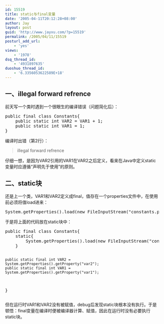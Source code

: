 ```yaml
---
id: 15519
title: static与final变量
date: '2005-04-11T20:12:28+08:00'
author: Jay
layout: post
guid: 'http://www.jayxu.com/?p=15519'
permalink: /2005/04/11/15519
posturl_add_url:
    - 'yes'
views:
    - '1978'
dsq_thread_id:
    - '4931897635'
duoshuo_thread_id:
    - '6.3356053622589E+18'
---
```


<h2>一、illegal forward refrence</h2>
前天写一个类时遇到一个很眼生的编译错误（问题简化后）：
<pre class="lang:java decode:1 " >
public final class Constants{
    public static int VAR2 = VAR1 + 1;
    public static int VAR1 = 1;
}</pre>
编译时出错（第2行）：
<blockquote>illegal forward refrence</blockquote>
仔细一想，是因为VAR2引用的VAR1在VAR2之后定义，看来在Java中定义static变量时应遵循“声明先于使用”的原则。
<h2>二、static块</h2>
还是上一个类，VAR1和VAR2定义成final，值存在一个properties文件中，在使用前必须将值load进来：
<pre class="lang:java decode:1 " >
System.getProperties().load(new FileInputStream("constants.properties"));</pre>
于是将上面的代码放在static块中：
<pre class="lang:java decode:1 " >public final class Constants{
    static{
        System.getProperties().load(new FileInputStream("constants.properties"));
    }

    public static final int VAR2 = System.getProperties().getProperty("var2");
    public static final int VAR1 = System.getProperties().getProperty("var1");
}
</pre>
但在运行时VAR1和VAR2没有被赋值，debug后发现static块根本没有执行。于是顿悟：final变量在编译时便被编译器计算、赋值，因此在运行时没有必要执行static块。